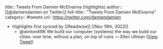 title:: Tweets From Damien McElvanna (highlights)
author:: [[@damiendamien on Twitter]]
full-title:: "Tweets From Damien McElvanna"
category:: #tweets
url:: https://twitter.com/damiendamien

- Highlights first synced by [[Readwise]] [[Nov 19th, 2022]]
	- @wintonARK We build our computer (systems) the way we build our cities: over time, without a plan, on top of ruins — Ellen Ullman ([View Tweet](https://twitter.com/damiendamien/status/1403415845968175113))
